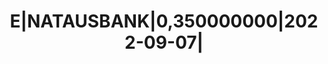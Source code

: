 ---
layout: asset
title: E|NATAUSBANK|0,350000000|2022-09-07|                        
isin: XS1575474371
---